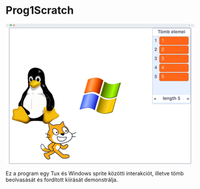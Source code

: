 # Prog1Scratch

![alt text](Screenshot_20250321_111215.png)

Ez a program egy Tux és Windows sprite közötti interakciót, illetve tömb beolvasását és fordított kiírását demonstrálja.
